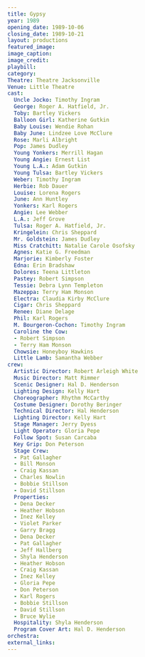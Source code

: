 ```yaml
---
title: Gypsy
year: 1989
opening_date: 1989-10-06
closing_date: 1989-10-21
layout: productions
featured_image: 
image_caption:
image_credit:
playbill: 
category: 
Theatre: Theatre Jacksonville
Venue: Little Theatre
cast:
  Uncle Jocko: Timothy Ingram
  George: Roger A. Hatfield, Jr.
  Toby: Bartley Vickers
  Balloon Girl: Katherine Gutkin
  Baby Louise: Wendie Rohan
  Baby June: Lindzee Love McClure
  Rose: Marli Albright
  Pop: James Dudley
  Young Yonkers: Merrill Hagan
  Young Angie: Ernest List
  Young L.A.: Adam Gutkin
  Young Tulsa: Bartley Vickers
  Weber: Timothy Ingram
  Herbie: Rob Dauer
  Louise: Lorena Rogers
  June: Ann Huntley
  Yonkers: Karl Rogers
  Angie: Lee Webber
  L.A.: Jeff Grove
  Tulsa: Roger A. Hatfield, Jr.
  Kringelein: Chris Sheppard
  Mr. Goldstein: James Dudley
  Miss Cratchitt: Natalie Carole Osofsky
  Agnes: Katie G. Freedman
  Marjorie: Kimberly Foster
  Edna: Erin Bradshaw
  Dolores: Teena Littleton
  Pastey: Robert Simpson
  Tessie: Debra Lynn Templeton
  Mazeppa: Terry Ham Monson
  Electra: Claudia Kirby McClure
  Cigar: Chris Sheppard
  Renee: Diane Delage
  Phil: Karl Rogers
  M. Bourgeron-Cochon: Timothy Ingram
  Caroline the Cow: 
  - Robert Simpson
  - Terry Ham Monson
  Chowsie: Honeyboy Hawkins
  Little Lamb: Samantha Webber
crew:
  Artistic Director: Robert Arleigh White
  Music Director: Matt Rimmer
  Scenic Designer: Hal D. Henderson
  Lighting Design: Kelly Hart
  Choreographer: Rhythm McCarthy
  Costume Designer: Dorothy Beringer
  Technical Director: Hal Henderson
  Lighting Director: Kelly Hart
  Stage Manager: Jerry Dyess
  Light Operator: Gloria Pepe
  Follow Spot: Susan Carcaba
  Key Grip: Don Peterson
  Stage Crew:
  - Pat Gallagher
  - Bill Monson
  - Craig Kassan
  - Charles Nowlin
  - Bobbie Stillson
  - David Stillson
  Properties:
  - Dena Decker
  - Heather Hobson
  - Inez Kelley
  - Violet Parker
  - Garry Bragg
  - Dena Decker
  - Pat Gallagher
  - Jeff Hallberg
  - Shyla Henderson
  - Heather Hobson
  - Craig Kassan
  - Inez Kelley
  - Gloria Pepe
  - Don Peterson
  - Karl Rogers
  - Bobbie Stillson
  - David Stillson
  - Bruce Wylie
  Hospitality: Shyla Henderson
  Program Cover Art: Hal D. Henderson
orchestra:
external_links:
---
```

